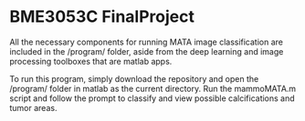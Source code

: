 # BME3053C FinalProject

All the necessary components for running MATA image classification are included in the /program/ folder, aside from the deep learning and image processing toolboxes that are matlab apps.

To run this program, simply download the repository and open the /program/ folder in matlab as the current directory. Run the mammoMATA.m script and follow the prompt to classify and view possible calcifications and tumor areas.
